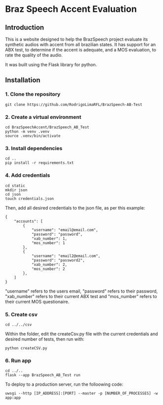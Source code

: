 <h1> Braz Speech Accent Evaluation </h1>
<h2> Introduction </h2>
<p> This is a website designed to help the BrazSpeech project evaluate its synthetic audios with accent from all brazilian states. It has support for an ABX test, to determine if the accent is adequate, and a MOS evaluation, to rate the quality of the audio. </p>
<p> It was built using the Flask library for python. </p>
<h2> Installation </h2>
<h3> 1. Clone the repository </h3>

```
git clone https://github.com/RodrigoLimaRFL/BrazSpeech-AB-Test
```

<h3> 2. Create a virtual environment </h3>

```
cd BrazSpeechAccent/BrazSpeech_AB_Test
python -m venv .venv
source .venv/bin/activate
```

<h3> 3. Install dependencies </h3>

```
cd ..
pip install -r requirements.txt
```

<h3> 4. Add credentials </h3>

```
cd static
mkdir json
cd json
touch credentials.json
```
<p> Then, add all desired credentials to the json file, as per this example: </p>

```
{
    "accounts": [
        {
            "username": "email@email.com",
            "password": "password",
            "xab_number": 1,
            "mos_number": 1
        },
        {
            "username": "email2@email.com",
            "password": "password2",
            "xab_number": 2,
            "mos_number": 2
        },
    ]
}
```

<p> "username" refers to the users email, "password" refers to their password, "xab_number" refers to their current ABX test and "mos_number" refers to their current MOS questionaire. </p>

<h3> 5. Create csv </h3>

```
cd ../../csv
```

Within the folder, edit the createCsv.py file with the current credentials and desired number of tests, then run with:

```
python createCSV.py
```

<h3> 6. Run app </h4>

```
cd ../..
flask --app BrazSpeech_AB_Test run
```

<p> To deploy to a production server, run the folloowing code: </p>

```
uwsgi --http [IP_ADDRESS]:[PORT] --master -p [NUMBER_OF_PROCESSES] -w app:app
```
